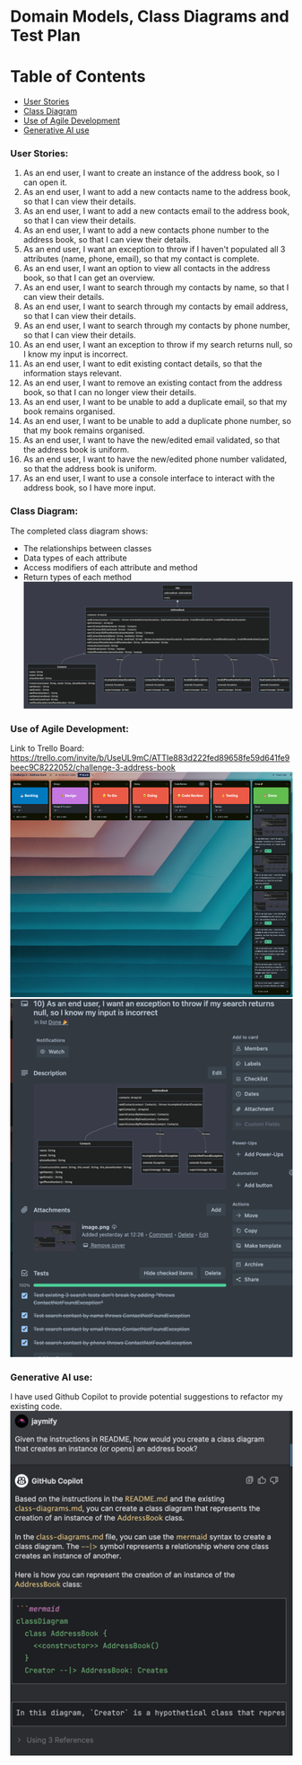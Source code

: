 # Domain Models, Class Diagrams and Test Plan

Table of Contents
=================
* [User Stories](#user-stories)
* [Class Diagram](#class-diagram)
* [Use of Agile Development](#use-of-agile-development)
* [Generative AI use](#generative-ai-use)

### User Stories:
1) As an end user, I want to create an instance of the address book, so I can open it.
2)  As an end user, I want to add a new contacts name to the address book, so that I can view their details.
3) As an end user, I want to add a new contacts email to the address book, so that I can view their details.
4) As an end user, I want to add a new contacts phone number to the address book, so that I can view their details.
5) As an end user, I want an exception to throw if I haven't populated all 3 attributes (name, phone, email), so that my contact is complete.
6) As an end user, I want an option to view all contacts in the address book, so that I can get an overview.
7) As an end user, I want to search through my contacts by name, so that I can view their details.
8) As an end user, I want to search through my contacts by email address, so that I can view their details.
9) As an end user, I want to search through my contacts by phone number, so that I can view their details.
10) As an end user, I want an exception to throw if my search returns null, so I know my input is incorrect.
11) As an end user, I want to edit existing contact details, so that the information stays relevant.
12) As an end user, I want to remove an existing contact from the address book, so that I can no longer view their details.
13) As an end user, I want to be unable to add a duplicate email, so that my book remains organised.
14) As an end user, I want to be unable to add a duplicate phone number, so that my book remains organised.
15) As an end user, I want to have the new/edited email validated, so that the address book is uniform.
16) As an end user, I want to have the new/edited phone number validated, so that the address book is uniform.
17) As an end user, I want to use a console interface to interact with the address book, so I have more input.

### Class Diagram:
The completed class diagram shows: 
* The relationships between classes
* Data types of each attribute
* Access modifiers of each attribute and method 
* Return types of each method
![img_1.png](img_1.png)
### Use of Agile Development:
Link to Trello Board: https://trello.com/invite/b/UseUL9mC/ATTIe883d222fed89658fe59d641fe9beec9C8222052/challenge-3-address-book
![img_2.png](img_2.png)
![img_3.png](img_3.png)

### Generative AI use:
I have used Github Copilot to provide potential suggestions to refactor my existing code.
![img.png](img.png)